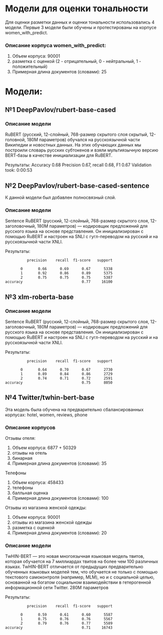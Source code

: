 # Модели для оценки тональности
Для оценки разметки данных и оценки тональности использовались 4 модели. Первые 3 модели были обучены и протестированы на корпусе women_with_predict.
### Описание корпуса women_with_predict:

1. Объем корпуса: 90001
2. разметка с оценкой (2 - отрицательный, 0 - нейтральный, 1 - положительный)
3. Примерная длина документов (словами): 25

# Модели:
## №1 DeepPavlov/rubert-base-cased

### Описание модели
RuBERT (русский, 12-слойный, 768-размер скрытого слоя скрытый, 12-головной, 180М параметров) обучался на русскоязычной части Википедии и новостных данных. На этих обучающих данных мы построили словарь русских субтокенов и взяли мультиязычную версию BERT‑базы в качестве инициализации для RuBERT.

Результаты:
Accuracy 0.68
Precision 0.67, recall 0.68, F1 0.67
Validation took: 0:00:53

## №2 DeepPavlov/rubert-base-cased-sentence
К данной модели был добавлен полносвязный слой.
### Описание модели
Sentence RuBERT (русский, 12-слойный, 768-размер скрытого слоя, 12-заголовочный, 180M параметров) — кодировщик предложений для русского языка на основе представления. Он инициализирован с помощью RuBERT и настроен на SNLI с гугл-переводом на русский и на русскоязычной части XNLI.

Результаты:

              precision    recall  f1-score   support

           0       0.66      0.69      0.67      5338
           1       0.92      0.86      0.89      5375
           2       0.75      0.75      0.75      5387
    accuracy                           0.77     16100

## №3 xlm-roberta-base

### Описание модели
Sentence RuBERT (русский, 12-слойный, 768-размер скрытого слоя, 12-заголовочный, 180M параметров) — кодировщик предложений для русского языка на основе представления. Он инициализирован с помощью RuBERT и настроен на SNLI с гугл-переводом на русский и на русскоязычной части XNLI.

Результаты:

              precision    recall  f1-score   support

           0       0.64      0.70      0.67      2730
           1       0.89      0.84      0.86      2729
           2       0.74      0.71      0.72      2591
    accuracy                           0.75      8050

## №4 Twitter/twhin-bert-base
Эта модель была обучена на предварительно сбалансированных корпусах: hotel, women, reviews, phone
### Описание корпусов
Отзывы отеля:
1. Объем корпуса: 6877 + 50329
2. отзывы на отель
3. бинарная 
4. Примерная длина документов (словами): 35

Телефоны
1. Объем корпуса: 458433
2. телефоны
3. балльная оценка
4. Примерная длина документов (словами): 100

Отзывы из магазина женской одежды:
1. Объем корпуса: 90001
2. отзывы из магазина женской одежды
3. разметка с оценкой
4. Примерная длина документов (словами): 20

### Описание модели
TwHIN-BERT — это новая многоязычная языковая модель твитов, которая обучается на 7 миллиардах твитов на более чем 100 различных языках. TwHIN-BERT отличается от предыдущих предварительно обученных языковых моделей тем, что обучается не только с помощью текстового самоконтроля (например, MLM), но и с социальной целью, основанной на богатом социальном взаимодействии в гетерогенной информационной сети Twitter.
280M параметров

Результаты:

              precision    recall  f1-score   support

           0       0.59      0.61      0.60      5587
           1       0.75      0.76      0.76      5567
           2       0.79      0.76      0.77      5589
    accuracy                           0.71     16743
